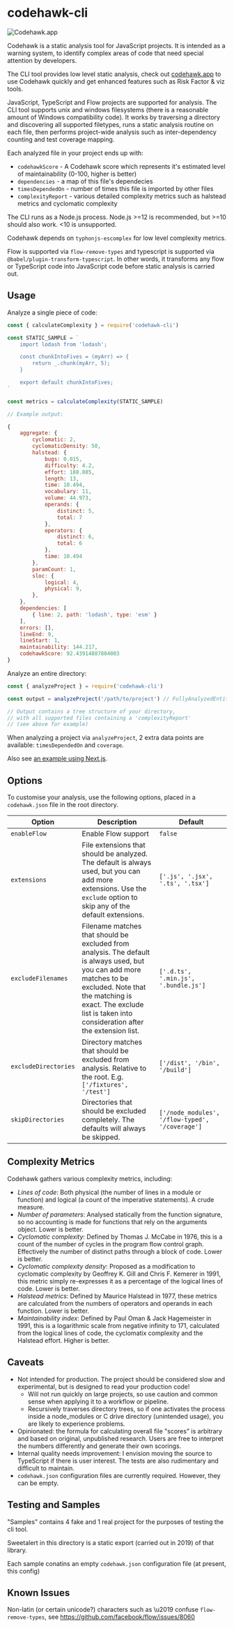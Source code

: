# codehawk-cli

![Codehawk.app](codehawk-logo.png "Codehawk")

Codehawk is a static analysis tool for JavaScript projects. It is intended as a warning system, to identify complex areas of code that need special attention by developers.

The CLI tool provides low level static analysis, check out [codehawk.app](https://codehawk.app) to use Codehawk quickly and get enhanced features such as Risk Factor & viz tools.

JavaScript, TypeScript and Flow projects are supported for analysis. The CLI tool supports unix and windows filesystems (there is a reasonable amount of Windows compatibility code). It works by traversing a directory and discovering all supported filetypes, runs a static analysis routine on each file, then performs project-wide analysis such as inter-dependency counting and test coverage mapping.

Each analyzed file in your project ends up with:

- `codehawkScore` - A Codehawk score which represents it's estimated level of maintainability (0-100, higher is better)
- `dependencies` - a map of this file's dependecies
- `timesDependedOn` - number of times this file is imported by other files
- `complexityReport` - various detailed complexity metrics such as halstead metrics and cyclomatic complexity

The CLI runs as a Node.js process. Node.js >=12 is recommended, but >=10 should also work. <10 is unsupported.

Codehawk depends on `typhonjs-escomplex` for low level complexity metrics.

Flow is supported via `flow-remove-types` and typescript is supported via `@babel/plugin-transform-typescript`. In other words, it transforms any flow or TypeScript code into JavaScript code before static analysis is carried out.

## Usage

Analyze a single piece of code:

```javascript
const { calculateComplexity } = require('codehawk-cli')

const STATIC_SAMPLE = `
    import lodash from 'lodash';

    const chunkIntoFives = (myArr) => {
        return _.chunk(myArr, 5);
    }

    export default chunkIntoFives;
`

const metrics = calculateComplexity(STATIC_SAMPLE)

// Example output:

{
    aggregate: {
        cyclomatic: 2,
        cyclomaticDensity: 50,
        halstead: {
            bugs: 0.015,
            difficulty: 4.2,
            effort: 188.885,
            length: 13,
            time: 10.494,
            vocabulary: 11,
            volume: 44.973,
            operands: {
                distinct: 5,
                total: 7
            },
            operators: {
                distinct: 6,
                total: 6
            },
            time: 10.494
        },
        paramCount: 1,
        sloc: {
            logical: 4,
            physical: 9,
        },
    },
    dependencies: [
        { line: 2, path: 'lodash', type: 'esm' }
    ],
    errors: [],
    lineEnd: 9,
    lineStart: 1,
    maintainability: 144.217,
    codehawkScore: 92.43914887804003
}

```

Analyze an entire directory:

```javascript
const { analyzeProject } = require('codehawk-cli')

const output = analyzeProject('/path/to/project') // FullyAnalyzedEntity[]

// Output contains a tree structure of your directory,
// with all supported files containing a 'complexityReport'
// (see above for example)
```

When analyzing a project via `analyzeProject`, 2 extra data points are available: `timesDependedOn` and `coverage`.

Also see [an example using Next.js](https://github.com/sgb-io/codehawk-cli-example).

## Options

To customise your analysis, use the following options, placed in a `codehawk.json` file in the root directory.

| Option               | Description                                                                                                                                                                                                                              | Default                                         |
|----------------------|------------------------------------------------------------------------------------------------------------------------------------------------------------------------------------------------------------------------------------------|-------------------------------------------------|
| `enableFlow`         | Enable Flow support                                                                                                                                                                                                                      | `false`                                         |
| `extensions`         | File extensions that should be analyzed. The default is always used, but you can add more extensions. Use the `exclude` option to skip any of the default extensions.                                                                    | `['.js', '.jsx', '.ts', '.tsx']`                |
| `excludeFilenames`   | Filename matches that should be excluded from analysis. The default is always used, but you can add more matches to be excluded. Note that the matching is exact. The exclude list is taken into consideration after the extension list. | `['.d.ts', '.min.js', '.bundle.js']`            |
| `excludeDirectories` | Directory matches that should be excluded from analysis. Relative to the root. E.g. `['/fixtures', '/test']`                                                                                                                             | `['/dist', '/bin', '/build']`                   |
| `skipDirectories`    | Directories that should be excluded completely. The defaults will always be skipped.                                                                                                                                                     | `['/node_modules', '/flow-typed', '/coverage']` |

## Complexity Metrics

Codehawk gathers various complexity metrics, including:

- *Lines of code*: Both physical (the number of lines in a module or function) and logical (a count of the imperative statements). A crude measure.
- *Number of parameters*: Analysed statically from the function signature, so no accounting is made for functions that rely on the arguments object. Lower is better.
- *Cyclomatic complexity*: Defined by Thomas J. McCabe in 1976, this is a count of the number of cycles in the program flow control graph. Effectively the number of distinct paths through a block of code. Lower is better.
- *Cyclomatic complexity density*: Proposed as a modification to cyclomatic complexity by Geoffrey K. Gill and Chris F. Kemerer in 1991, this metric simply re-expresses it as a percentage of the logical lines of code. Lower is better.
- *Halstead metrics*: Defined by Maurice Halstead in 1977, these metrics are calculated from the numbers of operators and operands in each function. Lower is better.
- *Maintainability index*: Defined by Paul Oman & Jack Hagemeister in 1991, this is a logarithmic scale from negative infinity to 171, calculated from the logical lines of code, the cyclomatix complexity and the Halstead effort. Higher is better.

## Caveats

- Not intended for production. The project should be considered slow and experimental, but is designed to read your production code!
    - Will not run quickly on large projects, so use caution and common sense when applying it to a workflow or pipeline.
    - Recursively traverses directory trees, so if one activates the process inside a node_modules or C drive directory (unintended usage), you are likely to experience problems.
- Opinionated: the formula for calculating overall file "scores" is arbitrary and based on original, unpublished research. Users are free to interpret the numbers differently and generate their own scorings.
- Internal quality needs improvement: I envision moving the source to TypeScript if there is user interest. The tests are also rudimentary and difficult to maintain.
- `codehawk.json` configuration files are currently required. However, they can be empty.

## Testing and Samples

"Samples" contains 4 fake and 1 real project for the purposes of testing the cli tool.

Sweetalert in this directory is a static export (carried out in 2019) of that library.

Each sample conatins an empty `codehawk.json` configuration file (at present, this config)

## Known Issues

Non-latin (or certain unicode?) characters such as \u2019 confuse `flow-remove-types`, see https://github.com/facebook/flow/issues/8060
